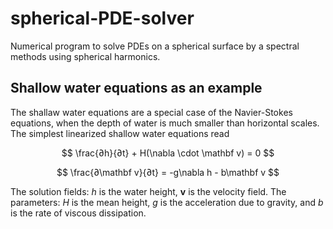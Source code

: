 # spherical-PDE-solver
Numerical program to solve PDEs on a spherical surface by a spectral methods using spherical harmonics.

## Shallow water equations as an example

The shallaw water equations are a special case of the Navier-Stokes equations, when the depth of water is much smaller than horizontal scales. The simplest linearized shallow water equations read

$$
\frac{∂h}{∂t} + H(\nabla \cdot \mathbf v) = 0
$$

$$
\frac{∂\mathbf v}{∂t} = -g\nabla h - b\mathbf v
$$

The solution fields: $h$ is the water height, $\mathbf v$ is the velocity field. The parameters: $H$ is the mean height, $g$ is the acceleration due to gravity, and $b$ is the rate of viscous dissipation.
